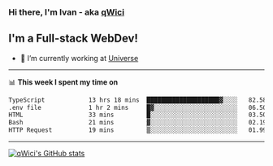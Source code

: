 ### Hi there, I'm Ivan - aka [qWici][website]

## I'm a Full-stack WebDev!
- 🔭 I’m currently working at [Universe][universe]

---

📊 **This week I spent my time on**
<!--START_SECTION:waka-->

```txt
TypeScript            13 hrs 18 mins  ████████████████████▓░░░░   82.58 %
.env file             1 hr 2 mins     █▓░░░░░░░░░░░░░░░░░░░░░░░   06.50 %
HTML                  33 mins         █░░░░░░░░░░░░░░░░░░░░░░░░   03.50 %
Bash                  21 mins         ▓░░░░░░░░░░░░░░░░░░░░░░░░   02.19 %
HTTP Request          19 mins         ▒░░░░░░░░░░░░░░░░░░░░░░░░   01.99 %
```

<!--END_SECTION:waka-->

---

[![qWici's GitHub stats](https://github-readme-stats.vercel.app/api?username=qWici)](https://github.com/qWici/github-readme-stats)

[website]: https://devkucher.com
[twitter]: https://twitter.com/KucherDev
[linkedin]: https://www.linkedin.com/in/ivankucher
[universe]: https://universeapps.limited
